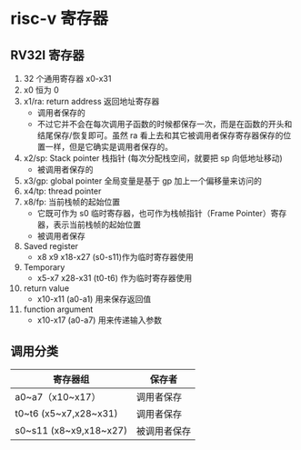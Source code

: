 # risc-v 寄存器

## RV32I 寄存器

1. 32 个通用寄存器 x0-x31
1. x0 恒为 0
1. x1/ra: return address 返回地址寄存器
   - 调用者保存的
   - 不过它并不会在每次调用子函数的时候都保存一次，而是在函数的开头和结尾保存/恢复即可。虽然 ra 看上去和其它被调用者保存寄存器保存的位置一样，但是它确实是调用者保存的。
1. x2/sp: Stack pointer 栈指针 (每次分配栈空间，就要把 sp 向低地址移动)
   - 被调用者保存的
1. x3/gp: global pointer 全局变量是基于 gp 加上一个偏移量来访问的
1. x4/tp: thread pointer
1. x8/fp: 当前栈帧的起始位置
   - 它既可作为 s0 临时寄存器，也可作为栈帧指针（Frame Pointer）寄存器，表示当前栈帧的起始位置
   - 被调用者保存
1. Saved register
   - x8 x9 x18-x27 (s0-s11)作为临时寄存器使用
1. Temporary
   - x5-x7 x28-x31 (t0-t6) 作为临时寄存器使用
1. return value
   - x10-x11 (a0-a1) 用来保存返回值
1. function argument
   - x10-x17 (a0-a7) 用来传递输入参数

## 调用分类

| 寄存器组                | 保存者       |
| ----------------------- | ------------ |
| a0~a7（x10~x17）       | 调用者保存   |
| t0~t6 (x5~x7,x28~x31)   | 调用者保存   |
| s0~s11 (x8~x9,x18~x27) | 被调用者保存 |
